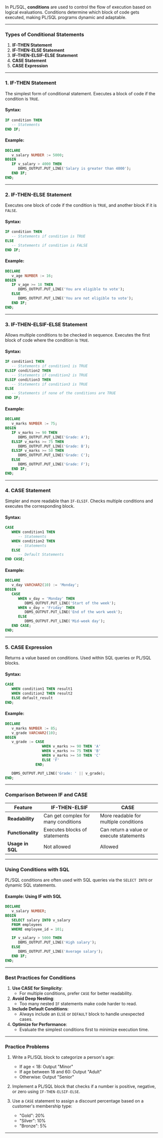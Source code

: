 In PL/SQL, **conditions** are used to control the flow of execution based on logical evaluations. Conditions determine which block of code gets executed, making PL/SQL programs dynamic and adaptable.

---

### **Types of Conditional Statements**

1. **IF-THEN Statement**
2. **IF-THEN-ELSE Statement**
3. **IF-THEN-ELSIF-ELSE Statement**
4. **CASE Statement**
5. **CASE Expression**

---

### **1. IF-THEN Statement**

The simplest form of conditional statement. Executes a block of code if the condition is `TRUE`.

#### Syntax:
```sql
IF condition THEN
   -- Statements
END IF;
```

#### Example:
```sql
DECLARE
   v_salary NUMBER := 5000;
BEGIN
   IF v_salary > 4000 THEN
      DBMS_OUTPUT.PUT_LINE('Salary is greater than 4000');
   END IF;
END;
```

---

### **2. IF-THEN-ELSE Statement**

Executes one block of code if the condition is `TRUE`, and another block if it is `FALSE`.

#### Syntax:
```sql
IF condition THEN
   -- Statements if condition is TRUE
ELSE
   -- Statements if condition is FALSE
END IF;
```

#### Example:
```sql
DECLARE
   v_age NUMBER := 16;
BEGIN
   IF v_age >= 18 THEN
      DBMS_OUTPUT.PUT_LINE('You are eligible to vote');
   ELSE
      DBMS_OUTPUT.PUT_LINE('You are not eligible to vote');
   END IF;
END;
```

---

### **3. IF-THEN-ELSIF-ELSE Statement**

Allows multiple conditions to be checked in sequence. Executes the first block of code where the condition is `TRUE`.

#### Syntax:
```sql
IF condition1 THEN
   -- Statements if condition1 is TRUE
ELSIF condition2 THEN
   -- Statements if condition2 is TRUE
ELSIF condition3 THEN
   -- Statements if condition3 is TRUE
ELSE
   -- Statements if none of the conditions are TRUE
END IF;
```

#### Example:
```sql
DECLARE
   v_marks NUMBER := 75;
BEGIN
   IF v_marks >= 90 THEN
      DBMS_OUTPUT.PUT_LINE('Grade: A');
   ELSIF v_marks >= 75 THEN
      DBMS_OUTPUT.PUT_LINE('Grade: B');
   ELSIF v_marks >= 50 THEN
      DBMS_OUTPUT.PUT_LINE('Grade: C');
   ELSE
      DBMS_OUTPUT.PUT_LINE('Grade: F');
   END IF;
END;
```

---

### **4. CASE Statement**

Simpler and more readable than `IF-ELSIF`. Checks multiple conditions and executes the corresponding block.

#### Syntax:
```sql
CASE
   WHEN condition1 THEN
      -- Statements
   WHEN condition2 THEN
      -- Statements
   ELSE
      -- Default Statements
END CASE;
```

#### Example:
```sql
DECLARE
   v_day VARCHAR2(10) := 'Monday';
BEGIN
   CASE
      WHEN v_day = 'Monday' THEN
         DBMS_OUTPUT.PUT_LINE('Start of the week');
      WHEN v_day = 'Friday' THEN
         DBMS_OUTPUT.PUT_LINE('End of the work week');
      ELSE
         DBMS_OUTPUT.PUT_LINE('Mid-week day');
   END CASE;
END;
```

---

### **5. CASE Expression**

Returns a value based on conditions. Used within SQL queries or PL/SQL blocks.

#### Syntax:
```sql
CASE
   WHEN condition1 THEN result1
   WHEN condition2 THEN result2
   ELSE default_result
END;
```

#### Example:
```sql
DECLARE
   v_marks NUMBER := 85;
   v_grade VARCHAR2(10);
BEGIN
   v_grade := CASE
                 WHEN v_marks >= 90 THEN 'A'
                 WHEN v_marks >= 75 THEN 'B'
                 WHEN v_marks >= 50 THEN 'C'
                 ELSE 'F'
              END;

   DBMS_OUTPUT.PUT_LINE('Grade: ' || v_grade);
END;
```

---

### **Comparison Between IF and CASE**

| Feature                  | IF-THEN-ELSIF                 | CASE                        |
|--------------------------|-------------------------------|-----------------------------|
| **Readability**          | Can get complex for many conditions | More readable for multiple conditions |
| **Functionality**         | Executes blocks of statements  | Can return a value or execute statements |
| **Usage in SQL**         | Not allowed                   | Allowed                     |

---

### **Using Conditions with SQL**

PL/SQL conditions are often used with SQL queries via the `SELECT INTO` or dynamic SQL statements.

#### Example: Using IF with SQL
```sql
DECLARE
   v_salary NUMBER;
BEGIN
   SELECT salary INTO v_salary
   FROM employees
   WHERE employee_id = 101;

   IF v_salary > 5000 THEN
      DBMS_OUTPUT.PUT_LINE('High salary');
   ELSE
      DBMS_OUTPUT.PUT_LINE('Average salary');
   END IF;
END;
```

---

### **Best Practices for Conditions**

1. **Use CASE for Simplicity**:
   - For multiple conditions, prefer `CASE` for better readability.
2. **Avoid Deep Nesting**:
   - Too many nested `IF` statements make code harder to read.
3. **Include Default Conditions**:
   - Always include an `ELSE` or `DEFAULT` block to handle unexpected cases.
4. **Optimize for Performance**:
   - Evaluate the simplest conditions first to minimize execution time.

---

### **Practice Problems**

1. Write a PL/SQL block to categorize a person's age:
   - If age < 18: Output "Minor"
   - If age between 18 and 60: Output "Adult"
   - Otherwise: Output "Senior"

2. Implement a PL/SQL block that checks if a number is positive, negative, or zero using `IF-THEN-ELSIF-ELSE`.

3. Use a `CASE` statement to assign a discount percentage based on a customer's membership type:
   - "Gold": 20%
   - "Silver": 10%
   - "Bronze": 5%

---

